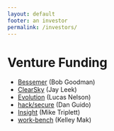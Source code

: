 ```yaml
---
layout: default
footer: an investor
permalink: /investors/
---
```


# Venture Funding
* [Bessemer](https://www.bvp.com/) (Bob Goodman)
* [ClearSky](http://www.clear-sky.com/) (Jay Leek)
* [Evolution](http://www.evolutionequity.com/) (Lucas Nelson)
* [hack/secure](https://www.hacksecure.org) (Dan Guido)
* [Insight](https://www.insightpartners.com/) (Mike Triplett)
* [work-bench](https://www.work-bench.com/) (Kelley Mak)
